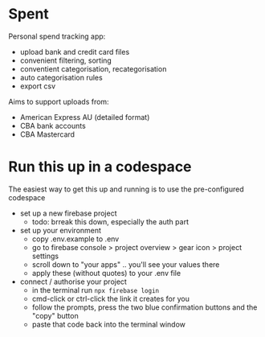 # Spent

Personal spend tracking app:

- upload bank and credit card files
- convenient filtering, sorting
- conventient categorisation, recategorisation
- auto categorisation rules
- export csv

Aims to support uploads from:

- American Express AU (detailed format)
- CBA bank accounts
- CBA Mastercard

# Run this up in a codespace

The easiest way to get this up and running is to use the pre-configured codespace

- set up a new firebase project
  - todo: brreak this down, especially the auth part
- set up your environment
  - copy .env.example to .env
  - go to firebase console > project overview > gear icon > project settings
  - scroll down to "your apps" .. you'll see your values there
  - apply these (without quotes) to your .env file
- connect / authorise your project
  - in the terminal run `npx firebase login`
  - cmd-click or ctrl-click the link it creates for you
  - follow the prompts, press the two blue confirmation buttons and the "copy" button
  - paste that code back into the terminal window
